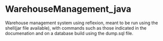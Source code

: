 # WarehouseManagement_java

Warehouse management system using reflexion, meant to be run using the shell(jar file available), with commands such as those indicated in the documenation and on a database build using the dump.sql file.
